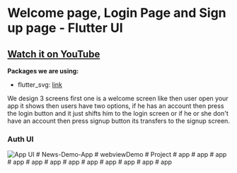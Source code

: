 # Welcome page, Login Page and Sign up page - Flutter UI

## [Watch it on YouTube](https://youtu.be/ExKYjqgswJg)

**Packages we are using:**

- flutter_svg: [link](https://pub.dev/packages/flutter_svg)

We design 3 screens first one is a welcome screen like then user open your app it shows then users have two options, if he has an account then press the login button and it just shifts him to the login screen or if he or she don't have an account then press signup button its transfers to the signup screen.

### Auth UI

![App UI](/UI.png)
#   N e w s - D e m o - A p p  
 #   w e b v i e w D e m o  
 #   P r o j e c t  
 #   a p p  
 #   a p p  
 #   a p p  
 #   a p p  
 #   a p p  
 #   a p p  
 #   a p p  
 #   a p p  
 #   a p p  
 #   a p p  
 #   a p p  
 #   a p p  
 
